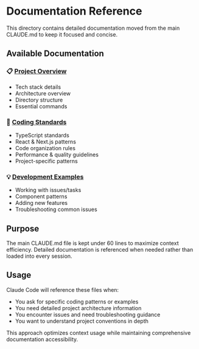 # Documentation Reference

This directory contains detailed documentation moved from the main CLAUDE.md to keep it focused and concise.

## Available Documentation

### 📋 [Project Overview](./project-overview.md)

- Tech stack details
- Architecture overview
- Directory structure
- Essential commands

### 🔧 [Coding Standards](./coding-standards.md)

- TypeScript standards
- React & Next.js patterns
- Code organization rules
- Performance & quality guidelines
- Project-specific patterns

### 💡 [Development Examples](./development-examples.md)

- Working with issues/tasks
- Component patterns
- Adding new features
- Troubleshooting common issues

## Purpose

The main CLAUDE.md file is kept under 60 lines to maximize context efficiency. Detailed documentation is referenced when needed rather than loaded into every session.

## Usage

Claude Code will reference these files when:

- You ask for specific coding patterns or examples
- You need detailed project architecture information
- You encounter issues and need troubleshooting guidance
- You want to understand project conventions in depth

This approach optimizes context usage while maintaining comprehensive documentation accessibility.
